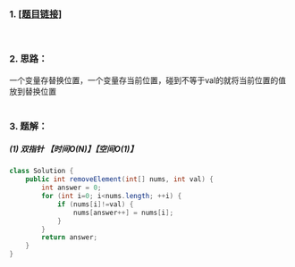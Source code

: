 ### 1. [[题目链接]](https://leetcode-cn.com/problems/remove-element/)
<br>

### 2. 思路：<br>
一个变量存替换位置，一个变量存当前位置，碰到不等于val的就将当前位置的值放到替换位置<br>
<br>

### 3. 题解：<br>
##### (1) 双指针 【时间O(N)】【空间O(1)】<br>
```java
class Solution {
    public int removeElement(int[] nums, int val) {
        int answer = 0;
        for (int i=0; i<nums.length; ++i) {
            if (nums[i]!=val) {
                nums[answer++] = nums[i];
            }
        }
        return answer;
    }
}
```